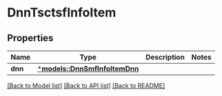 # DnnTsctsfInfoItem

## Properties
Name | Type | Description | Notes
------------ | ------------- | ------------- | -------------
**dnn** | [***models::DnnSmfInfoItemDnn**](DnnSmfInfoItem_dnn.md) |  | 

[[Back to Model list]](../README.md#documentation-for-models) [[Back to API list]](../README.md#documentation-for-api-endpoints) [[Back to README]](../README.md)


